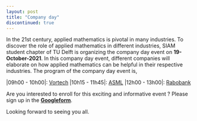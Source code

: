 ```yaml
---
layout: post
title: "Company day"
discontinued: true
---
```


In the 21st century, applied mathematics is pivotal in many industries. To discover the role of applied mathematics in different industries, SIAM student chapter of TU Delft is organizing the company day event on **19-October-2021**. In this company day event, different companies will elaborate on how applied mathematics can be helpful in their respective industries. The program of the company day event is,

|09h00 - 10h00|: [Vortech]
|10h15 - 11h45|: [ASML]
|12h00 - 13h00|: [Rabobank]

Are you interested to enroll for this exciting and informative event ? Please sign up in the **[Googleform]**. 

Looking forward to seeing you all.


[Vortech]: https://www.vortech.nl/en/
[ASML]: https://www.asml.com/en
[Rabobank]: https://www.rabobank.nl/particulieren/
[Googleform]: https://forms.gle/scZpR2ZXFEbxC1Ns9
